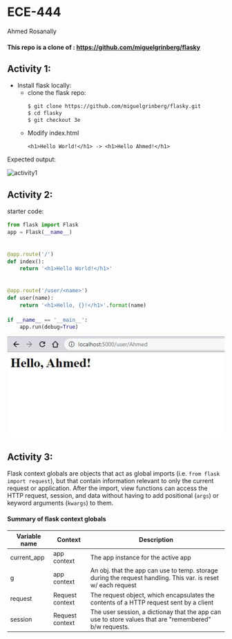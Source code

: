 # ECE-444
Ahmed Rosanally

#### This repo is a clone of : https://github.com/miguelgrinberg/flasky

## Activity 1:

- Install flask locally:
    + clone the flask repo:
      ```
      $ git clone https://github.com/miguelgrinberg/flasky.git
      $ cd flasky
      $ git checkout 3e
      ```
    + Modify index.html
      ```
      <h1>Hello World!</h1> -> <h1>Hello Ahmed!</h1>
      ```
Expected output:

![activity1](lab3/activity1.JPG)

## Activity 2:

starter code:

```python
from flask import Flask
app = Flask(__name__)


@app.route('/')
def index():
    return '<h1>Hello World!</h1>'


@app.route('/user/<name>')
def user(name):
    return '<h1>Hello, {}!</h1>'.format(name)

if __name__ == '__main__':
    app.run(debug=True)
```

![activity2](lab2/activity3.JPG)

## Activity 3:

Flask context globals are objects that act as global imports (i.e. `from flask import request`), but that contain information relevant to only the current request or application. After the import, view functions can access the HTTP request, session, and data without having to add positional (`args`) or keyword arguments (`kwargs`) to them.

#### Summary of flask context globals

| Variable name  | Context | Description  |
| ------ | -------------- | -------------| 
| current_app | app context | The app instance for the active app | 
| g | app context | An obj. that the app can use to temp. storage during the request handling. This var. is reset w/ each request | 
| request | Request context | The request object, which encapsulates the contents of a HTTP request sent by a client | 
| session | Request context | The user session, a dictionay that the app can use to store values that are "remembered" b/w requests. |





